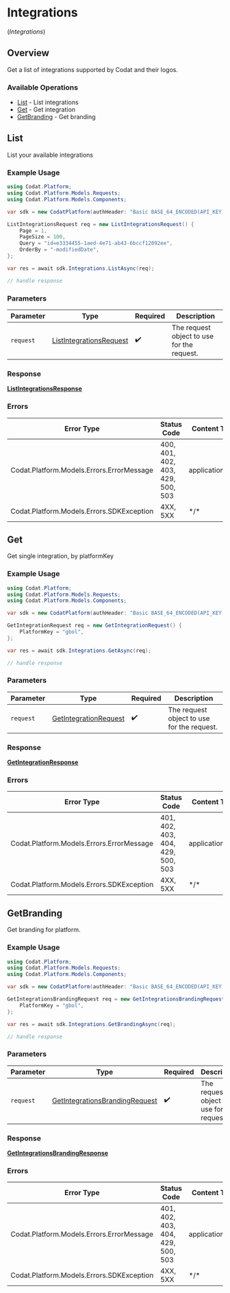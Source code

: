 # Integrations
(*Integrations*)

## Overview

Get a list of integrations supported by Codat and their logos.

### Available Operations

* [List](#list) - List integrations
* [Get](#get) - Get integration
* [GetBranding](#getbranding) - Get branding

## List

List your available integrations

### Example Usage

```csharp
using Codat.Platform;
using Codat.Platform.Models.Requests;
using Codat.Platform.Models.Components;

var sdk = new CodatPlatform(authHeader: "Basic BASE_64_ENCODED(API_KEY)");

ListIntegrationsRequest req = new ListIntegrationsRequest() {
    Page = 1,
    PageSize = 100,
    Query = "id=e3334455-1aed-4e71-ab43-6bccf12092ee",
    OrderBy = "-modifiedDate",
};

var res = await sdk.Integrations.ListAsync(req);

// handle response
```

### Parameters

| Parameter                                                                   | Type                                                                        | Required                                                                    | Description                                                                 |
| --------------------------------------------------------------------------- | --------------------------------------------------------------------------- | --------------------------------------------------------------------------- | --------------------------------------------------------------------------- |
| `request`                                                                   | [ListIntegrationsRequest](../../Models/Requests/ListIntegrationsRequest.md) | :heavy_check_mark:                                                          | The request object to use for the request.                                  |

### Response

**[ListIntegrationsResponse](../../Models/Requests/ListIntegrationsResponse.md)**

### Errors

| Error Type                                | Status Code                               | Content Type                              |
| ----------------------------------------- | ----------------------------------------- | ----------------------------------------- |
| Codat.Platform.Models.Errors.ErrorMessage | 400, 401, 402, 403, 429, 500, 503         | application/json                          |
| Codat.Platform.Models.Errors.SDKException | 4XX, 5XX                                  | \*/\*                                     |

## Get

Get single integration, by platformKey

### Example Usage

```csharp
using Codat.Platform;
using Codat.Platform.Models.Requests;
using Codat.Platform.Models.Components;

var sdk = new CodatPlatform(authHeader: "Basic BASE_64_ENCODED(API_KEY)");

GetIntegrationRequest req = new GetIntegrationRequest() {
    PlatformKey = "gbol",
};

var res = await sdk.Integrations.GetAsync(req);

// handle response
```

### Parameters

| Parameter                                                               | Type                                                                    | Required                                                                | Description                                                             |
| ----------------------------------------------------------------------- | ----------------------------------------------------------------------- | ----------------------------------------------------------------------- | ----------------------------------------------------------------------- |
| `request`                                                               | [GetIntegrationRequest](../../Models/Requests/GetIntegrationRequest.md) | :heavy_check_mark:                                                      | The request object to use for the request.                              |

### Response

**[GetIntegrationResponse](../../Models/Requests/GetIntegrationResponse.md)**

### Errors

| Error Type                                | Status Code                               | Content Type                              |
| ----------------------------------------- | ----------------------------------------- | ----------------------------------------- |
| Codat.Platform.Models.Errors.ErrorMessage | 401, 402, 403, 404, 429, 500, 503         | application/json                          |
| Codat.Platform.Models.Errors.SDKException | 4XX, 5XX                                  | \*/\*                                     |

## GetBranding

Get branding for platform.

### Example Usage

```csharp
using Codat.Platform;
using Codat.Platform.Models.Requests;
using Codat.Platform.Models.Components;

var sdk = new CodatPlatform(authHeader: "Basic BASE_64_ENCODED(API_KEY)");

GetIntegrationsBrandingRequest req = new GetIntegrationsBrandingRequest() {
    PlatformKey = "gbol",
};

var res = await sdk.Integrations.GetBrandingAsync(req);

// handle response
```

### Parameters

| Parameter                                                                                 | Type                                                                                      | Required                                                                                  | Description                                                                               |
| ----------------------------------------------------------------------------------------- | ----------------------------------------------------------------------------------------- | ----------------------------------------------------------------------------------------- | ----------------------------------------------------------------------------------------- |
| `request`                                                                                 | [GetIntegrationsBrandingRequest](../../Models/Requests/GetIntegrationsBrandingRequest.md) | :heavy_check_mark:                                                                        | The request object to use for the request.                                                |

### Response

**[GetIntegrationsBrandingResponse](../../Models/Requests/GetIntegrationsBrandingResponse.md)**

### Errors

| Error Type                                | Status Code                               | Content Type                              |
| ----------------------------------------- | ----------------------------------------- | ----------------------------------------- |
| Codat.Platform.Models.Errors.ErrorMessage | 401, 402, 403, 404, 429, 500, 503         | application/json                          |
| Codat.Platform.Models.Errors.SDKException | 4XX, 5XX                                  | \*/\*                                     |